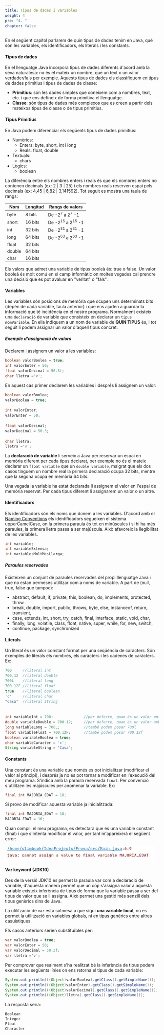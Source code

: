 ```yaml
---
title: Tipus de dades i variables
weight: 4
pre: "4. "
chapter: false
---
```


En el següent capítol parlarem de quin tipus de dades tenim en Java, què són les variables, els identificadors, els literals i les constants.


#### Tipus de dades

En el llenguatge Java incorpora tipus de dades diferents d'acord amb la seva naturalesa: no és el mateix un nombre, que un text o un valor verdader/fals per exemple. Aquests tipus de dades els classifiquem en tipus de dades primitius i tipus de dades de classe:
- **Primitius**: són les dades simples que coneixem com a nombres, text, etc. i que ens defineix de forma primitiva el llenguatge.
- **Classe**: són tipus de dades més complexos que es creen a partir dels mateixos tipus de classe o de tipus primitius.

#### Tipus Primitius

En Java podem diferenciar els següents tipus de dades primitius:

* Numèrics:
  * Enters: byte, short, int i long
  * Reals: float, double 
* Textuals:
  * chars
* Lògics:
  * boolean

La diferència entre els nombres enters i reals és que els nombres enters no contenen decimals (ex: 2 | 3 | 25) i els nombres reals reserven espai pels decimals (ex: 4,45 | 6,82 | 3,141592). Tot seguit es mostra una taula de rangs:

| Nom | Longitud | Rangs de valors |
| --- | --- | --- |
| byte | 8 bits	| De -2<sup>7</sup> a 2<sup>7</sup> -1 |
| short | 16 bits | De -2<sup>15</sup> a 2<sup>15</sup> -1 |
| int | 32 bits | De -2<sup>31</sup> a 2<sup>31</sup> -1 |
| long | 64 bits | De -2<sup>63</sup> a 2<sup>63</sup> -1 |
|float | 32 bits |
|double | 64 bits |
| char | 16 bits |

Els valors que admet una variable de tipus booleà és: true o false. Un valor booleà és molt comú en el camp informàtic on moltes vegades cal prendre una decisió que es pot avaluar en "veritat" o "fals".


#### Variables

Les variables són posicions de memòria que ocupen uns determinats bits (depèn de cada variable, taula anterior) i que ens ajuden a guardar la informació que té incidència en el nostre programa. Normalment existeix una `declaració` de variable que consisteix en declarar un `tipus nomVariable`. En ella indiquem a un nom de variable de **QUIN TIPUS** és, i tot seguit li podem assignar un valor d'aquell tipus concret.


##### Exemple d'assignació de valors

Declarem i assignem un valor a les variables:
```java
boolean valorBoolea = true;
int valorEnter = 50;
float valorDecimal = 50.3f;
char lletra ='v';
```

En aquest cas primer declarem les variables i després li assignem un valor:
```java 
boolean valorBoolea; 
valorBoolea = true;

int valorEnter;
valorEnter = 50;

float valorDecimal;
valorDecimal = 50.3;

char lletra;
lletra ='v';
```

La **declaració de variable** li serveix a Java per reservar un espai en memòria diferent per cada tipus declarat, per exemple no és el mateix declarar un `float variable` que un `double variable`, malgrat que els dos casos tinguem un nombre real la primera declaració ocupa 32 bits, mentre que la segona ocupa en memòria 64 bits.


Una vegada la variable ha estat declarada li assignem el valor en l'espai de memòria reservat. Per cada tipus diferent li assignarem un valor o un altre.

#### Identificadors

Els identificadors són els noms que donem a les variables. D'acord amb el [Naming Conventions](https://www.oracle.com/java/technologies/javase/codeconventions-namingconventions.html) els identificadors segueixen el sistema upperCamelCase, on la primera paraula és tot en minúscules i si hi ha més paraules, la primera lletra passa a ser majúscula. Això afavoreix la llegibilitat de les variables.

```java
int variable;
int variableExtensa;
int variablesMoltMesLlarga;
``` 

##### Paraules reservades

Existeixen un conjunt de paraules reservades del propi llenguatge Java i que no estan permeses utilitzar com a noms de variable. A part de (null, true, false que tampoc):

* abstract, default, if, private, this, boolean, do, implements, protected, throw
* break, 	double,	import, public, throws, byte, else, instanceof, return, transient,
* case, extends, int, short, try, catch, final, interface, static, void, char,
* finally, long, volatile, class, float, native, super, while, for, new, switch, 	 
* continue, package, synchronized

#### Literals

Un literal és un valor constant format per una seqüència de caràcters. Són exemples de literals els nombres, els caràcters i les cadenes de caràcters. Ex:

```java
700     //literal int
700.12  //literal double
700L    //literal long
700.12F //literal float
true    //literal boolean
'c'     //literal char
"Casa"  //literal String


int variableInt = 700;              //per defecte, quan és un valor enter és de tipus INT
double variableDouble = 700.12;     //per defecte, quan és un valor amb decimal és de tipus DOUBLE
long variableLong = 700L;           //també podem posar 700l
float variableFloat = 700.12F;      //també podem posar 700.12f
boolean variableBoolea = true;
char variableCaracter = 'c';
String variableString = "Casa";
``` 


#### Constants

Una constant és una variable que només es pot inicialitzar (modificar el valor al principi), i després ja no es pot tornar a modificar en l'execució del meu programa. S'indica amb la paraula reservada `final`. Per convenció s'utilitzen les majúscules per anomenar la variable. Ex:

```java
final int MAJORIA_EDAT = 18;
```

Si provo de modificar aquesta variable ja inicialitzada:

```java
final int MAJORIA_EDAT = 18;
MAJORIA_EDAT = 16;
```

Quan compili el meu programa, es detectarà que és una variable constant (final) i que s'intenta modificar el valor, per tant m'apareixerà el següent error:

![Error constant](../images/errorConstant.png)

#### Var keyword (JDK10)

Des de la versió JDK10 es permet la paraula var com a declaració de variable, d'aquesta manera permet que un cop s'assigna valor a aquesta variable existeix inferència de tipus de forma que la variable passa a ser del tipus de valor que se li assigna. Això permet una gestió més senzill dels tipus genèrics dins de Java.

La utilització de `var` està sotmesa a que sigui **una variable local**, no es permet la utilització en variables globals, ni en tipus genèrics entre altres casuístiques.

Els casos anteriors serien substituïbles per:
```java
var valorBoolea = true;
var valorEnter = 50;
var valorDecimal = 50.3f;
var lletra ='v';
```

Per comprovar que realment s'ha realitzat bé la inferència de tipus podem executar les següents línies on ens retorna el tipus de cada variable:

```java
System.out.println(((Object)valorBoolea).getClass().getSimpleName());
System.out.println(((Object)valorEnter).getClass().getSimpleName());
System.out.println(((Object)valorDecimal).getClass().getSimpleName());
System.out.println(((Object)lletra).getClass().getSimpleName());
```

La resposta seria:

```
Boolean
Integer
Float
Character
```


